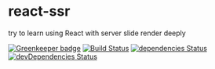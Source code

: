 # react-ssr

try to learn using React with server slide render deeply

[![Greenkeeper badge](https://badges.greenkeeper.io/JounQin/1stg.svg)](https://greenkeeper.io/)
[![Build Status](https://travis-ci.org/JounQin/1stg.svg?branch=master)](https://travis-ci.org/JounQin/1stg?branch=master)
[![dependencies Status](https://david-dm.org/JounQin/1stg.svg)](https://david-dm.org/JounQin/1stg)
[![devDependencies Status](https://david-dm.org/JounQin/1stg/dev-status.svg)](https://david-dm.org/JounQin/1stg?type=dev)
